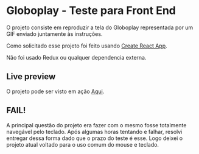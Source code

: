 # Globoplay - Teste para Front End

O projeto consiste em reproduzir a tela do Globoplay representada por um GIF enviado juntamente às instruções.

Como solicitado esse projeto foi feito usando [Create React App](https://github.com/facebook/create-react-app).

Não foi usado Redux ou qualquer dependencia externa.

## Live preview

O projeto pode ser visto em ação [Aqui](https://biscoitoviana.github.io/globoplay/).

## FAIL! 

A principal questão do projeto era fazer com o mesmo fosse totalmente navegável pelo teclado. Após algumas horas tentando e falhar, resolvi entregar dessa forma dado que o prazo do teste é esse. Logo deixei o projeto atual voltado para o uso comum do mouse e teclado.
